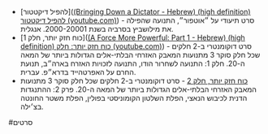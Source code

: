 
 - [להפיל דיקטטור]([(Bringing Down a Dictator - Hebrew) (high definition) להפיל דיקטטור (youtube.com)](https://www.youtube.com/watch?v=wMNn-bsCBzQ)) - סרט תיעודי על ״אוטפור״, התנועה שהפילה את מילושביץ בסרביה בשנת 2000-20001. אנגלית. 
 - [כוח חזק יותר, חלק 1]([(A Force More Powerful: Part 1 - Hebrew) (high definition) כוח חזק יותר: חלק (youtube.com)](https://www.youtube.com/watch?v=-h3jnB_RV7k)) -  סרט דוקומנטרי ב-2 חלקים שכל חלק סוקר 3 מתנועות המאבק האזרחי הבלתי-אלים הגדולות ביותר של המאה ה-20. חלק 1: התנועה לשחרור הודו, התנועה לזכויות האזרח בארה״ב, תנועת החרם על האפרטהייד בדרא״פ. עברית. 
 - [כוח חזק יותר, חלק 2](https://www.youtube.com/watch?v=_-WJCiKq0vI) - סרט דוקומנטרי ב-2 חלקים שכל חלק סוקר 3 מתנועות המאבק האזרחי הבלתי-אלים הגדולות ביותר של המאה ה-20. פרק 2: ההתנגדות הדנית לכיבוש הנאצי, הפלת השלטון הקומוניסטי בפולין, הפלת משטר החונטה בצ׳ילה.

#סרטים
